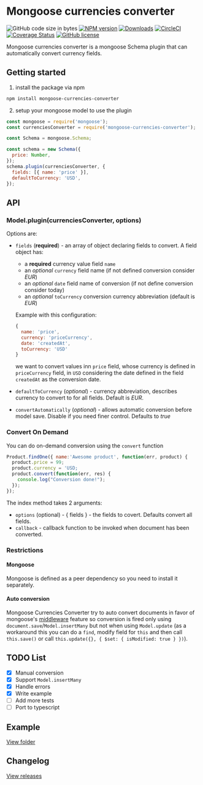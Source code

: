 # Mongoose currencies converter

![GitHub code size in bytes](https://img.shields.io/github/languages/code-size/maku85/mongoose-currencies-converter.svg)
[![NPM version](https://img.shields.io/npm/v/mongoose-currencies-converter.svg)](https://www.npmjs.com/package/mongoose-currencies-converter)
[![Downloads](https://img.shields.io/npm/dw/mongoose-currencies-converter.svg)](https://www.npmjs.com/package/mongoose-currencies-converter)
[![CircleCI](https://circleci.com/gh/maku85/mongoose-currencies-converter.svg?style=shield)](https://circleci.com/gh/maku85/mongoose-currencies-converter)
[![Coverage Status](https://coveralls.io/repos/github/maku85/mongoose-currencies-converter/badge.svg?branch=main)](https://coveralls.io/github/maku85/mongoose-currencies-converter?branch=main)
[![GitHub license](https://img.shields.io/github/license/maku85/mongoose-currencies-converter.svg)](https://github.com/maku85/mongoose-currencies-converter/blob/master/LICENSE)

Mongoose currencies converter is a mongoose Schema plugin that can automatically convert currency fields.

## Getting started

1. install the package via npm

```bash
npm install mongoose-currencies-converter
```

2. setup your mongoose model to use the plugin

```javascript
const mongoose = require('mongoose');
const currenciesConverter = require('mongoose-currencies-converter');

const Schema = mongoose.Schema;

const schema = new Schema({
  price: Number,
});
schema.plugin(currenciesConverter, {
  fields: [{ name: 'price' }],
  defaultToCurrency: 'USD',
});
```

## API

### Model.plugin(currenciesConverter, options)

Options are:

- `fields` (**required**) - an array of object declaring fields to convert. A field object has:

  - a **required** currency value field `name`
  - an _optional_ `currency` field name (if not defined conversion consider _EUR_)
  - an _optional_ `date` field name of conversion (if not define conversion consider today)
  - an _optional_ `toCurrency` conversion currency abbreviation (default is _EUR_)

  Example with this configuration:

  ```javascript
  {
    name: 'price',
    currency: 'priceCurrency',
    date: 'createdAt',
    toCurrency: 'USD'
  }
  ```

  we want to convert values inn `price` field, whose currency is defined in `priceCurrency` field, in `USD` considering the date defined in the field `createdAt` as the conversion date.

- `defaultToCurrency` (_optional_) - currency abbreviation, describes currency to convert to for all fields. Default is _EUR_.
- `convertAutomatically` (_optional_) - allows automatic conversion before model save. Disable if you need finer control. Defaults to _true_

### Convert On Demand

You can do on-demand conversion using the `convert` function

```javascript
Product.findOne({ name:'Awesome product', function(err, product) {
  product.price = 99;
  product.currency = 'USD;
  product.convert(function(err, res) {
    console.log("Conversion done!");
  });
});
```

The index method takes 2 arguments:

- `options` (optional) - { fields } - the fields to covert. Defaults convert all fields.
- `callback` - callback function to be invoked when document has been
  converted.

### Restrictions

#### Mongoose

Mongoose is defined as a peer dependency so you need to install it separately.

#### Auto conversion

Mongoose Currencies Converter try to auto convert documents in favor of mongoose's [middleware](http://mongoosejs.com/docs/middleware.html) feature so conversion is fired only using `document.save`/`Model.insertMany` but not when using `Model.update` (as a workaround this you can do a `find`, modify field for `this` and then call `this.save()` or call `this.update({}, { $set: { isModified: true } })`).

## TODO List

- [x] Manual conversion
- [x] Support `Model.insertMany`
- [x] Handle errors
- [x] Write example
- [ ] Add more tests
- [ ] Port to typescript

## Example

[View folder](https://github.com/maku85/mongoose-currencies-converter/tree/main/example)

## Changelog

[View releases](https://github.com/maku85/mongoose-currencies-converter/releases)
